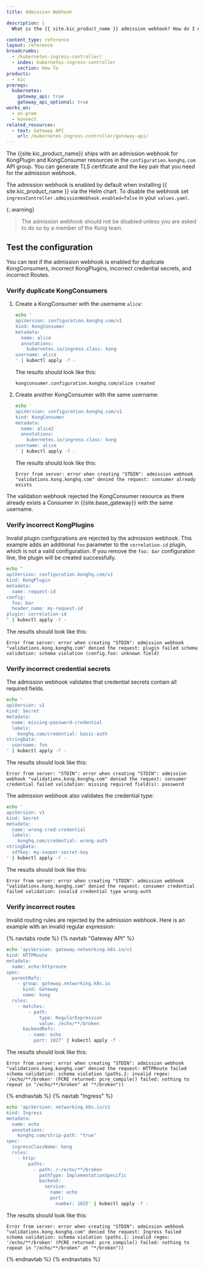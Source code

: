 ```yaml
---
title: Admission Webhook

description: |
  What is the {{ site.kic_product_name }} admission webhook? How do I enable it? What does it validate?

content_type: reference
layout: reference
breadcrumbs:
  - /kubernetes-ingress-controller/
  - index: kubernetes-ingress-controller
    section: How To
products:
  - kic
prereqs:
  kubernetes:
    gateway_api: true
    gateway_api_optional: true
works_on:
  - on-prem
  - konnect
related_resources:
  - text: Gateway API
    url: /kubernetes-ingress-controller/gateway-api/
---
```


The {{site.kic_product_name}} ships with an admission webhook for KongPlugin and KongConsumer resources in the `configuration.konghq.com` API group.  You can generate TLS certificate and the key pair that you need for the admission webhook.

The admission webhook is enabled by default when installing {{ site.kic_product_name }} via the Helm chart. To disable the webhook set `ingressController.admissionWebhook.enabled=false` in your `values.yaml`.

{:.warning}
> The admission webhook should not be disabled unless you are asked to do so by a member of the Kong team.

## Test the configuration
You can test if the admission webhook is enabled for duplicate KongConsumers, incorrect KongPlugins, incorrect credential secrets, and incorrect Routes.

### Verify duplicate KongConsumers

1. Create a KongConsumer with the username `alice`:

    ```bash
    echo '
    apiVersion: configuration.konghq.com/v1
    kind: KongConsumer
    metadata:
      name: alice
      annotations:
        kubernetes.io/ingress.class: kong
    username: alice
    ' | kubectl apply -f -
    ```
    The results should look like this:
    ```
    kongconsumer.configuration.konghq.com/alice created
    ```

1. Create another KongConsumer with the same username:

    ```bash
    echo '
    apiVersion: configuration.konghq.com/v1
    kind: KongConsumer
    metadata:
      name: alice2
      annotations:
        kubernetes.io/ingress.class: kong
    username: alice
    ' | kubectl apply -f -
    ```
    The results should look like this:
    ```
    Error from server: error when creating "STDIN": admission webhook "validations.kong.konghq.com" denied the request: consumer already exists
    ```

The validation webhook rejected the KongConsumer resource as there already exists a Consumer in {{site.base_gateway}} with the same username.

### Verify incorrect KongPlugins

Invalid plugin configurations are rejected by the admission webhook. This example adds an additional `foo` parameter to the `correlation-id` plugin, which is not a valid configuration. If you remove the `foo: bar` configuration line, the plugin will be created successfully.

```bash
echo "
apiVersion: configuration.konghq.com/v1
kind: KongPlugin
metadata:
  name: request-id
config:
  foo: bar
  header_name: my-request-id
plugin: correlation-id
" | kubectl apply -f -
```
The results should look like this:
```
Error from server: error when creating "STDIN": admission webhook "validations.kong.konghq.com" denied the request: plugin failed schema validation: schema violation (config.foo: unknown field)
```

### Verify incorrect credential secrets

The admission webhook validates that credential secrets contain all required fields.

```bash
echo '
apiVersion: v1
kind: Secret
metadata:
  name: missing-password-credential
  labels:
    konghq.com/credential: basic-auth
stringData:
  username: foo
' | kubectl apply -f -
```
The results should look like this:
```
Error from server: "STDIN": error when creating "STDIN": admission webhook "validations.kong.konghq.com" denied the request: consumer credential failed validation: missing required field(s): password
```

The admission webhook also validates the credential type:

```bash
echo '
apiVersion: v1
kind: Secret
metadata:
  name: wrong-cred-credential
  labels:
    konghq.com/credential: wrong-auth
stringData:
  sdfkey: my-sooper-secret-key
' | kubectl apply -f -
```
The results should look like this:
```
Error from server: error when creating "STDIN": admission webhook "validations.kong.konghq.com" denied the request: consumer credential failed validation: invalid credential type wrong-auth
```

### Verify incorrect routes

Invalid routing rules are rejected by the admission webhook. Here is an example with an invalid regular expression:

{% navtabs route %}
{% navtab "Gateway API" %}
```bash
echo 'apiVersion: gateway.networking.k8s.io/v1
kind: HTTPRoute
metadata:
  name: echo-httproute
spec:
  parentRefs:
    - group: gateway.networking.k8s.io
      kind: Gateway
      name: kong
  rules:
    - matches:
        - path:
            type: RegularExpression
            value: /echo/**/broken
      backendRefs:
        - name: echo
          port: 1027' | kubectl apply -f -
```
The results should look like this:
```
Error from server: error when creating "STDIN": admission webhook "validations.kong.konghq.com" denied the request: HTTPRoute failed schema validation: schema violation (paths.1: invalid regex: '/echo/**/broken' (PCRE returned: pcre_compile() failed: nothing to repeat in "/echo/**/broken" at "*/broken"))
```
{% endnavtab %}
{% navtab "Ingress" %}
```bash
echo 'apiVersion: networking.k8s.io/v1
kind: Ingress
metadata:
  name: echo
  annotations:
    konghq.com/strip-path: "true"
spec:
  ingressClassName: kong
  rules:
    - http:
        paths:
          - path: /~/echo/**/broken
            pathType: ImplementationSpecific
            backend:
              service:
                name: echo
                port:
                  number: 1025' | kubectl apply -f -
```
The results should look like this:
```
Error from server: error when creating "STDIN": admission webhook "validations.kong.konghq.com" denied the request: Ingress failed schema validation: schema violation (paths.1: invalid regex: '/echo/**/broken' (PCRE returned: pcre_compile() failed: nothing to repeat in "/echo/**/broken" at "*/broken"))
```
{% endnavtab %}
{% endnavtabs %}
